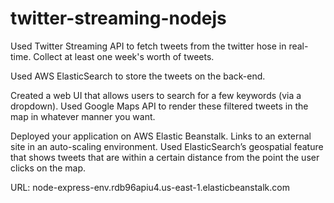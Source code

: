 twitter-streaming-nodejs
========================
Used Twitter Streaming API to fetch tweets from the twitter hose in real-time. Collect at least one week's worth of tweets. 

Used AWS ElasticSearch to store the tweets on the back-end.

Created a web UI that allows users to search for a few keywords (via a dropdown). Used Google Maps API to render these filtered tweets in the map in whatever manner you want.

Deployed your application on AWS Elastic Beanstalk. Links to an external site in an auto-scaling environment.
Used ElasticSearch’s geospatial feature that shows tweets that are within a certain distance from the point the user clicks on the map. 

URL: node-express-env.rdb96apiu4.us-east-1.elasticbeanstalk.com
